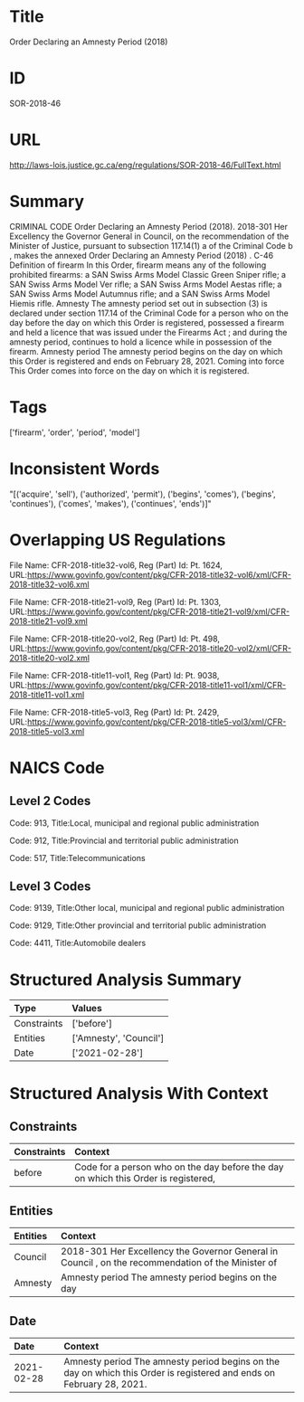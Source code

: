 # Title
Order Declaring an Amnesty Period (2018)


# ID
SOR-2018-46

# URL
http://laws-lois.justice.gc.ca/eng/regulations/SOR-2018-46/FullText.html


# Summary
CRIMINAL CODE Order Declaring an Amnesty Period (2018).
2018-301 Her Excellency the Governor General in Council, on the recommendation of the Minister of Justice, pursuant to subsection 117.14(1) a  of the  Criminal Code b , makes the annexed  Order Declaring an Amnesty Period (2018) .
C-46 Definition of  firearm In this Order,  firearm  means any of the following prohibited firearms: a SAN Swiss Arms Model Classic Green Sniper rifle; a SAN Swiss Arms Model Ver rifle; a SAN Swiss Arms Model Aestas rifle; a SAN Swiss Arms Model Autumnus rifle; and a SAN Swiss Arms Model Hiemis rifle.
Amnesty The amnesty period set out in subsection (3) is declared under section 117.14 of the  Criminal Code  for a person who on the day before the day on which this Order is registered, possessed a firearm and held a licence that was issued under the  Firearms Act ; and during the amnesty period, continues to hold a licence while in possession of the firearm.
Amnesty period The amnesty period begins on the day on which this Order is registered and ends on February 28, 2021.
Coming into force This Order comes into force on the day on which it is registered.


# Tags
['firearm', 'order', 'period', 'model']


# Inconsistent Words
"[('acquire', 'sell'), ('authorized', 'permit'), ('begins', 'comes'), ('begins', 'continues'), ('comes', 'makes'), ('continues', 'ends')]"


# Overlapping US Regulations
File Name: CFR-2018-title32-vol6, Reg (Part) Id: Pt. 1624, URL:https://www.govinfo.gov/content/pkg/CFR-2018-title32-vol6/xml/CFR-2018-title32-vol6.xml

File Name: CFR-2018-title21-vol9, Reg (Part) Id: Pt. 1303, URL:https://www.govinfo.gov/content/pkg/CFR-2018-title21-vol9/xml/CFR-2018-title21-vol9.xml

File Name: CFR-2018-title20-vol2, Reg (Part) Id: Pt. 498, URL:https://www.govinfo.gov/content/pkg/CFR-2018-title20-vol2/xml/CFR-2018-title20-vol2.xml

File Name: CFR-2018-title11-vol1, Reg (Part) Id: Pt. 9038, URL:https://www.govinfo.gov/content/pkg/CFR-2018-title11-vol1/xml/CFR-2018-title11-vol1.xml

File Name: CFR-2018-title5-vol3, Reg (Part) Id: Pt. 2429, URL:https://www.govinfo.gov/content/pkg/CFR-2018-title5-vol3/xml/CFR-2018-title5-vol3.xml




# NAICS Code
## Level 2 Codes
Code: 913, Title:Local, municipal and regional public administration

Code: 912, Title:Provincial and territorial public administration

Code: 517, Title:Telecommunications




## Level 3 Codes
Code: 9139, Title:Other local, municipal and regional public administration

Code: 9129, Title:Other provincial and territorial public administration

Code: 4411, Title:Automobile dealers







# Structured Analysis Summary
| Type        | Values                 |
|:------------|:-----------------------|
| Constraints | ['before']             |
| Entities    | ['Amnesty', 'Council'] |
| Date        | ['2021-02-28']         |


# Structured Analysis With Context
 


## Constraints
| Constraints   | Context                                                                            |
|:--------------|:-----------------------------------------------------------------------------------|
| before        | Code for a person who on the day before the day on which this Order is registered, |


## Entities
| Entities   | Context                                                                                             |
|:-----------|:----------------------------------------------------------------------------------------------------|
| Council    | 2018-301 Her Excellency the Governor General in  Council , on the recommendation of the Minister of |
| Amnesty    | Amnesty period The amnesty period begins on the day                                                 |


## Date
| Date       | Context                                                                                                              |
|:-----------|:---------------------------------------------------------------------------------------------------------------------|
| 2021-02-28 | Amnesty period The amnesty period begins on the day on which this Order is registered and ends on February 28, 2021. |


